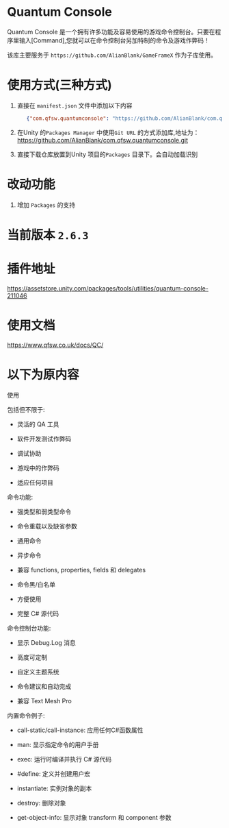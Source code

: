 # Quantum Console

Quantum Console 是一个拥有许多功能及容易使用的游戏命令控制台。只要在程序里输入[Command],您就可以在命令控制台另加特制的命令及游戏作弊码！

该库主要服务于 `https://github.com/AlianBlank/GameFrameX` 作为子库使用。


# 使用方式(三种方式)
1. 直接在 `manifest.json` 文件中添加以下内容
   ```json
      {"com.qfsw.quantumconsole": "https://github.com/AlianBlank/com.qfsw.quantumconsole.git"}
    ```
2. 在Unity 的`Packages Manager` 中使用`Git URL` 的方式添加库,地址为：https://github.com/AlianBlank/com.qfsw.quantumconsole.git

3. 直接下载仓库放置到Unity 项目的`Packages` 目录下。会自动加载识别

# 改动功能

1. 增加 `Packages` 的支持

# 当前版本 `2.6.3`

# 插件地址

https://assetstore.unity.com/packages/tools/utilities/quantum-console-211046

# 使用文档

https://www.qfsw.co.uk/docs/QC/

# 以下为原内容

使用

包括但不限于:

- 灵活的 QA 工具

- 软件开发测试作弊码

- 调试协助

- 游戏中的作弊码

- 适应任何项目


命令功能:

- 强类型和弱类型命令

- 命令重载以及缺省参数

- 通用命令

- 异步命令

- 兼容 functions, properties, fields 和 delegates

- 命令黑/白名单

- 方便使用

- 完整 C# 源代码


命令控制台功能:

- 显示 Debug.Log 消息

- 高度可定制

- 自定义主题系统

- 命令建议和自动完成

- 兼容 Text Mesh Pro


内置命令例子:

- call-static/call-instance: 应用任何C#函数属性

- man: 显示指定命令的用户手册

- exec: 运行时编译并执行 C# 源代码

- #define: 定义并创建用户宏

- instantiate: 实例对象的副本

- destroy: 删除对象

- get-object-info: 显示对象 transform 和 component 参数